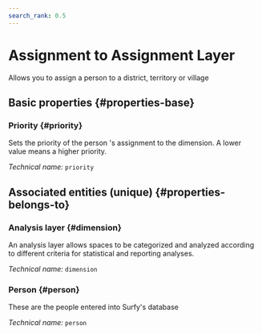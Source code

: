 ```yaml
---
search_rank: 0.5
---    
```

# Assignment to Assignment Layer
<!--- THIS FILE IS GENERATED PLEASE DO NOT EDIT IT DIRECTLY --->

Allows you to assign a person to a district, territory or village

<OH code="dimensionToPerson"/>






## Basic properties {#properties-base}
    
### Priority {#priority}

Sets the priority of the person 's assignment to the dimension. A lower value means a higher priority.

*Technical name:* ```priority```
<PH code="dimensionToPerson:priority"/>

    

## Associated entities (unique) {#properties-belongs-to}

### Analysis layer {#dimension}

An analysis layer allows spaces to be categorized and analyzed according to different criteria for statistical and reporting analyses.

*Technical name:* ```dimension```
<PH code="dimensionToPerson:dimension"/>

### Person {#person}

These are the people entered into Surfy's database

*Technical name:* ```person```
<PH code="dimensionToPerson:person"/>





